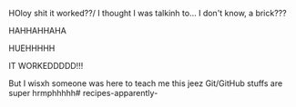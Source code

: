 HOloy shit it worked??/
I thought I was talkinh to... I don't know, a brick???

HAHHAHHAHA

HUEHHHHH

IT WORKEDDDDD!!!


But I wisxh someone was here to teach me this jeez Git/GitHub stuffs are super hrmphhhhh# recipes-apparently-
